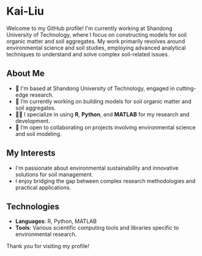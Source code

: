# Kai-Liu
Welcome to my GitHub profile! I'm currently working at Shandong University of Technology, where I focus on constructing models for soil organic matter and soil aggregates. My work primarily revolves around environmental science and soil studies, employing advanced analytical techniques to understand and solve complex soil-related issues.

## About Me
- 🏢 I'm based at Shandong University of Technology, engaged in cutting-edge research.
- 🌱 I’m currently working on building models for soil organic matter and soil aggregates.
- 👨‍💻 I specialize in using **R**, **Python**, and **MATLAB** for my research and development.
- 🤝 I’m open to collaborating on projects involving environmental science and soil modeling.

## My Interests
- I'm passionate about environmental sustainability and innovative solutions for soil management.
- I enjoy bridging the gap between complex research methodologies and practical applications.

## Technologies
- **Languages**: R, Python, MATLAB
- **Tools**: Various scientific computing tools and libraries specific to environmental research.

Thank you for visiting my profile!
